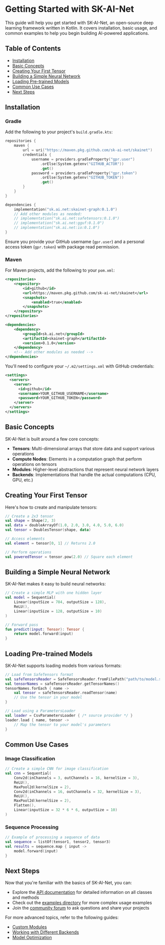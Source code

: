 # Getting Started with SK-AI-Net

This guide will help you get started with SK-AI-Net, an open-source deep learning framework written in Kotlin. It covers installation, basic usage, and common examples to help you begin building AI-powered applications.

## Table of Contents

- [Installation](#installation)
- [Basic Concepts](#basic-concepts)
- [Creating Your First Tensor](#creating-your-first-tensor)
- [Building a Simple Neural Network](#building-a-simple-neural-network)
- [Loading Pre-trained Models](#loading-pre-trained-models)
- [Common Use Cases](#common-use-cases)
- [Next Steps](#next-steps)

## Installation

### Gradle

Add the following to your project's `build.gradle.kts`:

```kotlin
repositories {
    maven {
        url = uri("https://maven.pkg.github.com/sk-ai-net/skainet")
        credentials {
            username = providers.gradleProperty("gpr.user")
                .orElse(System.getenv("GITHUB_ACTOR"))
                .get()
            password = providers.gradleProperty("gpr.token")
                .orElse(System.getenv("GITHUB_TOKEN"))
                .get()
        }
    }
}

dependencies {
    implementation("sk.ai.net:skainet-graph:0.1.0")
    // Add other modules as needed:
    // implementation("sk.ai.net:safetensors:0.1.0")
    // implementation("sk.ai.net:gguf:0.1.0")
    // implementation("sk.ai.net:io:0.1.0")
}
```

Ensure you provide your GitHub username (`gpr.user`) and a personal access token (`gpr.token`) with package read permission.

### Maven

For Maven projects, add the following to your `pom.xml`:

```xml
<repositories>
    <repository>
        <id>github</id>
        <url>https://maven.pkg.github.com/sk-ai-net/skainet</url>
        <snapshots>
            <enabled>true</enabled>
        </snapshots>
    </repository>
</repositories>

<dependencies>
    <dependency>
        <groupId>sk.ai.net</groupId>
        <artifactId>skainet-graph</artifactId>
        <version>0.1.0</version>
    </dependency>
    <!-- Add other modules as needed -->
</dependencies>
```

You'll need to configure your `~/.m2/settings.xml` with GitHub credentials:

```xml
<settings>
  <servers>
    <server>
      <id>github</id>
      <username>YOUR_GITHUB_USERNAME</username>
      <password>YOUR_GITHUB_TOKEN</password>
    </server>
  </servers>
</settings>
```

## Basic Concepts

SK-AI-Net is built around a few core concepts:

- **Tensors**: Multi-dimensional arrays that store data and support various operations
- **Compute Nodes**: Elements in a computation graph that perform operations on tensors
- **Modules**: Higher-level abstractions that represent neural network layers
- **Backends**: Implementations that handle the actual computations (CPU, GPU, etc.)

## Creating Your First Tensor

Here's how to create and manipulate tensors:

```kotlin
// Create a 2x3 tensor
val shape = Shape(2, 3)
val data = doubleArrayOf(1.0, 2.0, 3.0, 4.0, 5.0, 6.0)
val tensor = DoublesTensor(shape, data)

// Access elements
val element = tensor[0, 1] // Returns 2.0

// Perform operations
val poweredTensor = tensor.pow(2.0) // Square each element
```

## Building a Simple Neural Network

SK-AI-Net makes it easy to build neural networks:

```kotlin
// Create a simple MLP with one hidden layer
val model = Sequential(
    Linear(inputSize = 784, outputSize = 128),
    ReLU(),
    Linear(inputSize = 128, outputSize = 10)
)

// Forward pass
fun predict(input: Tensor): Tensor {
    return model.forward(input)
}
```

## Loading Pre-trained Models

SK-AI-Net supports loading models from various formats:

```kotlin
// Load from SafeTensors format
val safeTensorsReader = SafeTensorsReader.fromFilePath("path/to/model.safetensors")
val tensorNames = safeTensorsReader.getTensorNames()
tensorNames.forEach { name ->
    val tensor = safeTensorsReader.readTensor(name)
    // Use the tensor in your model
}

// Load using a ParametersLoader
val loader = CsvParametersLoader { /* source provider */ }
loader.load { name, tensor ->
    // Map the tensor to your model's parameters
}
```

## Common Use Cases

### Image Classification

```kotlin
// Create a simple CNN for image classification
val cnn = Sequential(
    Conv2d(inChannels = 3, outChannels = 16, kernelSize = 3),
    ReLU(),
    MaxPool2d(kernelSize = 2),
    Conv2d(inChannels = 16, outChannels = 32, kernelSize = 3),
    ReLU(),
    MaxPool2d(kernelSize = 2),
    Flatten(),
    Linear(inputSize = 32 * 6 * 6, outputSize = 10)
)
```

### Sequence Processing

```kotlin
// Example of processing a sequence of data
val sequence = listOf(tensor1, tensor2, tensor3)
val results = sequence.map { input ->
    model.forward(input)
}
```

## Next Steps

Now that you're familiar with the basics of SK-AI-Net, you can:

- Explore the [API documentation](https://sk-ai-net.github.io/skainet/dokka/) for detailed information on all classes and methods
- Check out the [examples directory](https://github.com/sk-ai-net/skainet/tree/main/samples) for more complex usage examples
- Join the [community forum](https://github.com/sk-ai-net/skainet/discussions) to ask questions and share your projects

For more advanced topics, refer to the following guides:
- [Custom Modules](./custom-modules.md)
- [Working with Different Backends](./backends.md)
- [Model Optimization](./optimization.md)
